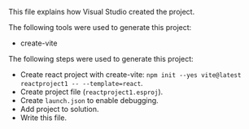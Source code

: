This file explains how Visual Studio created the project.

The following tools were used to generate this project:
- create-vite

The following steps were used to generate this project:
- Create react project with create-vite: `npm init --yes vite@latest reactproject1 -- --template=react`.
- Create project file (`reactproject1.esproj`).
- Create `launch.json` to enable debugging.
- Add project to solution.
- Write this file.
